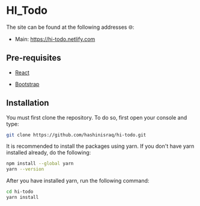 # HI_Todo

The site can be found at the following addresses 🌐:

- Main: <https://hi-todo.netlify.com>

## Pre-requisites

- [React](https://reactjs.org/)

- [Bootstrap](https://getbootstrap.com/)

## Installation

You must first clone the repository. To do so, first open your console and type:

```bash
git clone https://github.com/hashinisraq/hi-todo.git
```

It is recommended to install the packages using yarn.
If you don't have yarn installed already, do the following:

```bash
npm install --global yarn
yarn --version
```

After you have installed yarn, run the following command:

```bash
cd hi-todo
yarn install
```
